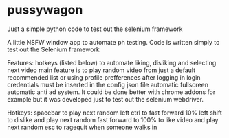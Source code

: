 # pussywagon
Just a simple python code to test out the selenium framework

A little NSFW window app to automate ph testing. Code is written simply to test out the Selenium framework 

Features:
hotkeys (listed below) to automate liking, disliking and selecting next video
main feature is to play random video from just a default recommended list or using profile prefferences after logging in
login credentials must be inserted in the config json file
automatic fullscreen
automatic anti ad system. It could be done better with chrome addons for example but it was developed just to test out the selenium webdriver.

Hotkeys:
spacebar to play next random 
left ctrl to fast forward 10% 
left shift to dislike and play next random 
fast forward to 100% to like video and play next random 
esc to ragequit when someone walks in
